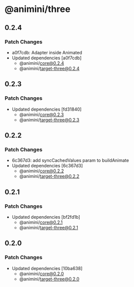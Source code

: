 # @animini/three

## 0.2.4

### Patch Changes

- a0f7cdb: Adapter inside Animated
- Updated dependencies [a0f7cdb]
  - @animini/core@0.2.4
  - @animini/target-three@0.2.4

## 0.2.3

### Patch Changes

- Updated dependencies [fd31840]
  - @animini/core@0.2.3
  - @animini/target-three@0.2.3

## 0.2.2

### Patch Changes

- 6c367d3: add syncCachedValues param to buildAnimate
- Updated dependencies [6c367d3]
  - @animini/core@0.2.2
  - @animini/target-three@0.2.2

## 0.2.1

### Patch Changes

- Updated dependencies [bf2fd1b]
  - @animini/core@0.2.1
  - @animini/target-three@0.2.1

## 0.2.0

### Patch Changes

- Updated dependencies [10ba638]
  - @animini/core@0.2.0
  - @animini/target-three@0.2.0
